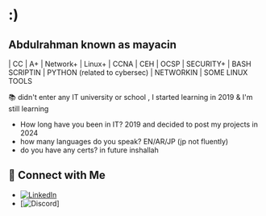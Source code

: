 # :)

## Abdulrahman known as mayacin

| CC | A+ | Network+ | Linux+ | CCNA | CEH | OCSP | SECURITY+ | BASH SCRIPTIN | PYTHON (related to cybersec) | NETWORKIN | SOME LINUX TOOLS 

📚 didn't enter any IT university or school , I started learning in 2019 & I'm still learning 
- How long have you been in IT? 2019 and decided to post my projects in 2024
- how many languages do you speak? EN/AR/JP (jp not fluently)
- do you have any certs? in future inshallah
  



## 🔗 Connect with Me

- [![LinkedIn](https://img.shields.io/badge/LinkedIn-abderrahmane-blue)](https://www.linkedin.com/in/abderrahmane-toaba-75b341244/)
- [![Discord](https://img.shields.io/badge/Discord-mayacin-blue)]





